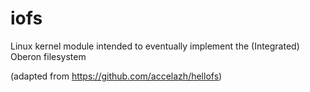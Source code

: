 # iofs
Linux kernel module intended to eventually implement the (Integrated) Oberon filesystem

(adapted from https://github.com/accelazh/hellofs)

